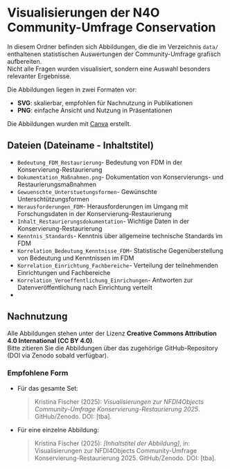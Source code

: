 # Visualisierungen der N4O Community-Umfrage Conservation

In diesem Ordner befinden sich Abbildungen, die die im Verzeichnis `data/` enthaltenen statistischen Auswertungen der Community-Umfrage grafisch aufbereiten.  
Nicht alle Fragen wurden visualisiert, sondern eine Auswahl besonders relevanter Ergebnisse.  

Die Abbildungen liegen in zwei Formaten vor:
- **SVG**: skalierbar, empfohlen für Nachnutzung in Publikationen  
- **PNG**: einfache Ansicht und Nutzung in Präsentationen  

Die Abbildungen wurden mit [Canva](https://www.canva.com/) erstellt.

## Dateien (Dateiname - Inhaltstitel)
- `Bedeutung_FDM_Restaurierung`- Bedeutung von FDM in der  Konservierung-Restaurierung
- `Dokumentation_Maßnahmen.png`- Dokumentation von Konservierungs- und Restaurierungsmaßnahmen
- `Gewuenschte_Unterstuetungsformen`- Gewünschte Unterschtützungsformen
- `Herausforderungen_FDM`- Herausforderungen im Umgang mit Forschungsdaten in der Konservierung-Restaurierung
- `Inhalt_Restaurierungsdokumentation`- Wichtige Daten in der Konservierung-Restaurierung
- `Kenntnis_Standards`- Kenntnis über allgemeine technische Standards im FDM
- `Korrelation_Bedeutung_Kenntnisse_FDM`- Statistische Gegenüberstellung von Bedeutung und Kenntnissen im FDM
- `Korrelation_Einrichtung_Fachbereiche`- Verteilung der teilnehmenden Einrichtungen und Fachbereiche
- `Korrelation_Veroeffentlichung_Einrichungen`- Antworten zur Datenveröffentlichung nach Einrichtung verteilt
- 
## Nachnutzung
Alle Abbildungen stehen unter der Lizenz **Creative Commons Attribution 4.0 International (CC BY 4.0)**.  
Bitte zitieren Sie die Abbildungen über das zugehörige GitHub-Repository (DOI via Zenodo sobald verfügbar). 
### Empfohlene Form
- Für das gesamte Set:  
  > Kristina Fischer (2025): *Visualisierungen zur NFDI4Objects Community-Umfrage Konservierung-Restaurierung 2025*. GitHub/Zenodo. DOI: [tba].
- Für eine einzelne Abbildung:
  > Kristina Fischer (2025): *[Inhaltstitel der Abbildung]*, in: Visualisierungen zur NFDI4Objects Community-Umfrage Konservierung-Restaurierung 2025. GitHub/Zenodo. DOI: [tba].
